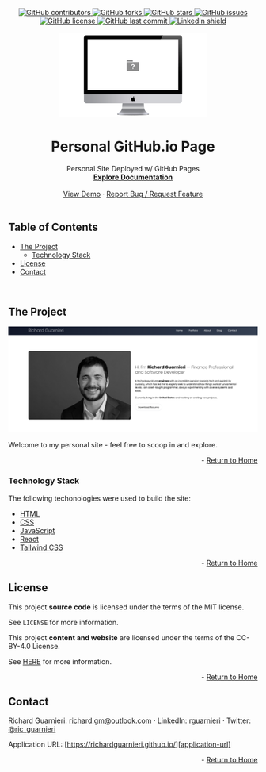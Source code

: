 <!-- This template was created following The Markdown Guide - https://www.markdownguide.org/ -->

<!-- If you are editing this README.md on VS Code, please highlight and replace the following keywords enclosed in backticks (``) using:
* MacOS: CMD + Shift + L
* Windows: CRTL + Shift + L

GitHub Username: `richardguarnieri`
GitHub Repository: `richardguarnieri.github.io`
Your Name: `Richard Guarnieri`
Email: `richard.gm@outlook.com`
LinkedIn Username: `rguarnieri`
Twitter Username: `ric_guarnieri`
Project Title: `Personal GitHub.io Page`
Project Description: `Personal Site Deployed w/ GitHub Pages`
-->

<!-- Please also update the following links -->
[logo]: ./src/img/readme/logo.png
[application-image]: ./src/img/readme/app-image.png
[application-url]: https://richardguarnieri.github.io/

<div id="home"><div> 

<!-- Badges / Shields -->
<!-- These were created using https://shields.io/ - feel free to replace / create yours by modifying links below: -->

<div align="center">
    <a href="https://github.com/richardguarnieri/richardguarnieri.github.io/graphs/contributors">
        <img alt="GitHub contributors" src="https://img.shields.io/github/contributors/richardguarnieri/richardguarnieri.github.io?style=for-the-badge">
    <a>
     <a href="https://github.com/richardguarnieri/richardguarnieri.github.io/network/members">
        <img alt="GitHub forks" src="https://img.shields.io/github/forks/richardguarnieri/richardguarnieri.github.io?style=for-the-badge">
    <a>
     <a href="https://github.com/richardguarnieri/richardguarnieri.github.io/stargazers">
        <img alt="GitHub stars" src="https://img.shields.io/github/stars/richardguarnieri/richardguarnieri.github.io?style=for-the-badge">
    <a>
     <a href="https://github.com/richardguarnieri/richardguarnieri.github.io/issues">
        <img alt="GitHub issues" src="https://img.shields.io/github/issues/richardguarnieri/richardguarnieri.github.io?style=for-the-badge">
    <a>
     <a href="https://github.com/richardguarnieri/richardguarnieri.github.io/blob/main/LICENSE">
        <img alt="GitHub license" src="https://img.shields.io/github/license/richardguarnieri/richardguarnieri.github.io?label=license&style=for-the-badge">
    <a>
     <a href="https://github.com/richardguarnieri/richardguarnieri.github.io/commits/main">
        <img alt="GitHub last commit" src="https://img.shields.io/github/last-commit/richardguarnieri/richardguarnieri.github.io?style=for-the-badge">
    <a>
    <a href="https://www.linkedin.com/in/rguarnieri/">
        <img alt="LinkedIn shield" src="https://img.shields.io/badge/-LinkedIn-black.svg?style=for-the-badge&logo=linkedin&colorB=555">
    <a>
</div>
<br>


<!-- Header -->

<div align="center">
    <a href="https://github.com/richardguarnieri/richardguarnieri.github.io">
        <img src="./src/img/readme/logo.png" alt="Logo" width="300" height="auto">
    </a>
    <h1 align="center">Personal GitHub.io Page</h1>
    <div>
        Personal Site Deployed w/ GitHub Pages
        <br>
        <a href="https://github.com/richardguarnieri/richardguarnieri.github.io">
            <strong>Explore Documentation</strong>
        </a>
        <br>
        <br>
        <a href="https://github.com/richardguarnieri/richardguarnieri.github.io">View Demo</a>
        ·
        <a href="https://github.com/richardguarnieri/richardguarnieri.github.io/issues">Report Bug / Request Feature</a>
    </div>
</div>
<br>


<!-- Table of Contents -->
## Table of Contents
* [The Project](#the-project)
    * [Technology Stack](#technology-stack)
* [License](#license)
* [Contact](#contact)
<br>


<!-- The Project -->
## The Project

[![Application Image][application-image]][application-url]

Welcome to my personal site - feel free to scoop in and explore.

<p align="right"> - <a href="#home">Return to Home</a></p>

### Technology Stack
The following techonologies were used to build the site:

* [HTML](https://html.spec.whatwg.org/)
* [CSS](https://www.w3.org/TR/CSS/#css)
* [JavaScript](https://www.ecma-international.org/publications-and-standards/standards/ecma-262/)
* [React](https://reactjs.org/)
* [Tailwind CSS](https://tailwindcss.com/)

<p align="right"> - <a href="#home">Return to Home</a></p>


<!-- License -->
## License
This project **source code** is licensed under the terms of the MIT license. 

See `LICENSE` for more information.

This project **content and website** are licensed under the terms of the CC-BY-4.0 License.

See [HERE](https://creativecommons.org/licenses/by/4.0/) for more information.

<p align="right"> - <a href="#home">Return to Home</a></p>


<!-- Contact -->
## Contact
Richard Guarnieri: richard.gm@outlook.com · LinkedIn: [rguarnieri][linkedin-url] · Twitter: [@ric_guarnieri][twitter-url]

Application URL: [https://richardguarnieri.github.io/][application-url]

<p align="right"> - <a href="#home">Return to Home</a></p>


<!-- References, Links and Images -->
<!-- Badges / Shields Styles -->
[github-contributors-shield]: https://img.shields.io/github/contributors/richardguarnieri/richardguarnieri.github.io?style=for-the-badge
[github-forks-shield]: https://img.shields.io/github/forks/richardguarnieri/richardguarnieri.github.io?style=for-the-badge
[github-stars-shield]: https://img.shields.io/github/stars/richardguarnieri/richardguarnieri.github.io?style=for-the-badge
[github-issues-shield]: https://img.shields.io/github/issues/richardguarnieri/richardguarnieri.github.io?style=for-the-badge
[github-license-shield]: https://img.shields.io/github/license/richardguarnieri/richardguarnieri.github.io?style=for-the-badge
[github-last-commit-shield]: https://img.shields.io/github/last-commit/richardguarnieri/richardguarnieri.github.io?style=for-the-badge
[linkedin-shield]: https://img.shields.io/badge/-LinkedIn-black.svg?style=for-the-badge&logo=linkedin&colorB=555

<!-- Badges / Shields URL -->
[github-contributors-url]: https://github.com/richardguarnieri/richardguarnieri.github.io/graphs/contributors
[github-forks-url]: https://github.com/richardguarnieri/richardguarnieri.github.io/network/members
[github-stars-url]: https://github.com/richardguarnieri/richardguarnieri.github.io/stargazers
[github-issues-url]: https://github.com/richardguarnieri/richardguarnieri.github.io/issues
[github-license-url]: https://github.com/richardguarnieri/richardguarnieri.github.io/blob/main/LICENSE
[linkedin-url]: https://linkedin.com/in/rguarnieri

<!-- Non Badge / Shield Reference Links -->
[documentation-url]: https://github.com/richardguarnieri/richardguarnieri.github.io
[twitter-url]: https://twitter.com/ric_guarnieri